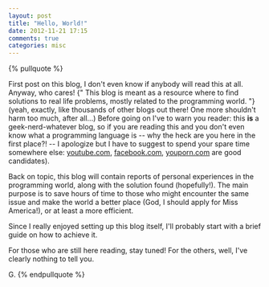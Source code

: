 ```yaml
---
layout: post
title: "Hello, World!"
date: 2012-11-21 17:15
comments: true
categories: misc
---
```

{% pullquote %}

First post on this blog, I don't even know if anybody will read this at all. Anyway, who cares! {" This blog is meant as a resource where to find solutions to real life problems, mostly related to the programming world. "} (yeah, exactly, like thousands of other blogs out there! One more shouldn't harm too much, after all...)
Before going on I've to warn you reader: this **is** a geek-nerd-whatever blog, so if you are reading this and you don't even know what a programming language is -- why the heck are you here in the first place?! -- I apologize but I have to suggest to spend your spare time somewhere else: [youtube.com](http://youtube.com), [facebook.com](http://facebook.com), [youporn.com](http://youporn.com) are good candidates).

<!-- more -->

Back on topic, this blog will contain reports of personal experiences in the programming world, along with the solution found (hopefully!).
The main purpose is to save hours of time to those who might encounter the same issue and make the world a better place (God, I should apply for Miss America!), or at least a more efficient.

Since I really enjoyed setting up this blog itself, I'll probably start with a brief guide on how to achieve it.

For those who are still here reading, stay tuned! For the others, well, I've clearly nothing to tell you.

G.
{% endpullquote %} 